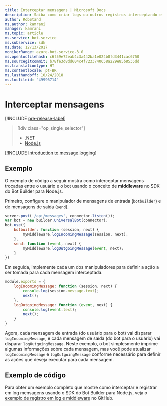```yaml
---
title: Interceptar mensagens | Microsoft Docs
description: Saiba como criar logs ou outros registros interceptando e processando as trocas de informações usando o SDK do Bot Builder para Node.js.
author: RobStand
ms.author: kamrani
manager: kamrani
ms.topic: article
ms.service: bot-service
ms.subservice: sdk
ms.date: 12/13/2017
monikerRange: azure-bot-service-3.0
ms.openlocfilehash: c6f59e72eab4c3a442ba1e024b8fd3441cac6750
ms.sourcegitcommit: b78fe3d8dd604c4f7233740658a229e85b8535dd
ms.translationtype: HT
ms.contentlocale: pt-BR
ms.lasthandoff: 10/24/2018
ms.locfileid: "49996714"
---
```

# <a name="intercept-messages"></a>Interceptar mensagens

[!INCLUDE [pre-release-label](../includes/pre-release-label-v3.md)]

> [!div class="op_single_selector"]
> - [.NET](../dotnet/bot-builder-dotnet-middleware.md)
> - [Node.js](../nodejs/bot-builder-nodejs-intercept-messages.md)

[!INCLUDE [Introduction to message logging](../includes/snippet-message-logging-intro.md)]

## <a name="example"></a>Exemplo

O exemplo de código a seguir mostra como interceptar mensagens trocadas entre o usuário e o bot usando o conceito de **middleware** no SDK do Bot Builder para Node.js. 

Primeiro, configure o manipulador de mensagens de entrada (`botbuilder`) e de mensagens de saída (`send`).

```javascript
server.post('/api/messages', connector.listen());
var bot = new builder.UniversalBot(connector);
bot.use({
    botbuilder: function (session, next) {
        myMiddleware.logIncomingMessage(session, next);
    },
    send: function (event, next) {
        myMiddleware.logOutgoingMessage(event, next);
    }
})
```

Em seguida, implemente cada um dos manipuladores para definir a ação a ser tomada para cada mensagem interceptada.

```javascript
module.exports = {
    logIncomingMessage: function (session, next) {
        console.log(session.message.text);
        next();
    },
    logOutgoingMessage: function (event, next) {
        console.log(event.text);
        next();
    }
}
```

Agora, cada mensagem de entrada (do usuário para o bot) vai disparar `logIncomingMessage`, e cada mensagem de saída (do bot para o usuário) vai disparar `logOutgoingMessage`.
Neste exemplo, o bot simplesmente imprime algumas informações sobre cada mensagem, mas você pode atualizar `logIncomingMessage` e `logOutgoingMessage` conforme necessário para definir as ações que deseja executar para cada mensagem. 

## <a name="sample-code"></a>Exemplo de código

Para obter um exemplo completo que mostre como interceptar e registrar em log mensagens usando o SDK do Bot Builder para Node.js, veja o <a href="https://github.com/Microsoft/BotBuilder-Samples/tree/master/Node/capability-middlewareLogging" target="_blank">exemplo de registro em log e middleware</a> no GitHub.
